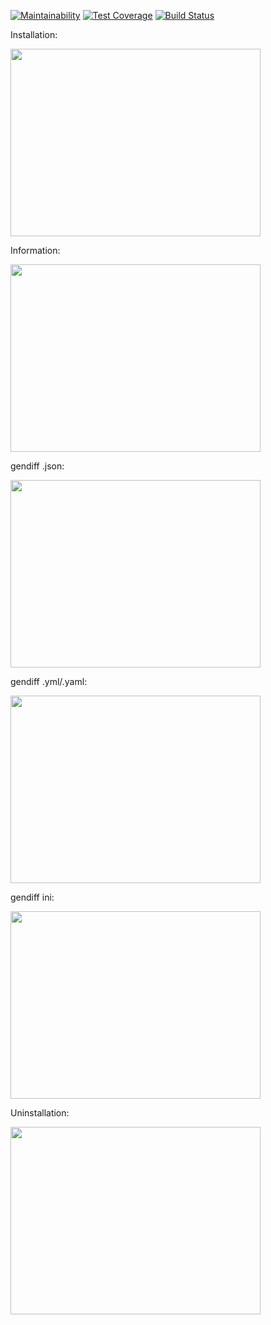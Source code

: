 [![Maintainability](https://api.codeclimate.com/v1/badges/9af9a01184b80a119007/maintainability)](https://codeclimate.com/github/shapurid/project-lvl2-s467/maintainability)
[![Test Coverage](https://api.codeclimate.com/v1/badges/9af9a01184b80a119007/test_coverage)](https://codeclimate.com/github/shapurid/project-lvl2-s467/test_coverage)
[![Build Status](https://travis-ci.org/shapurid/project-lvl2-s467.svg?branch=master)](https://travis-ci.org/shapurid/project-lvl2-s467)

Installation:

<a href="https://asciinema.org/a/2SKZS2DO8EKyqjdcobuo7RkoT" target="_blank"><img src="https://asciinema.org/a/2SKZS2DO8EKyqjdcobuo7RkoT.svg" width="400" height="300"/></a>

Information:

<a href="https://asciinema.org/a/VOnidD494YWWq5dPVGX5YF6cZ" target="_blank"><img src="https://asciinema.org/a/VOnidD494YWWq5dPVGX5YF6cZ.svg" width="400" height="300"/></a>

gendiff .json:

<a href="https://asciinema.org/a/sfypkEbFTOl9rtCLi0INodCgZ" target="_blank"><img src="https://asciinema.org/a/sfypkEbFTOl9rtCLi0INodCgZ.svg" width="400" height="300"/></a>

gendiff .yml/.yaml:

<a href="https://asciinema.org/a/azdQvxgj6bqqSGp0FBjp6Vux1" target="_blank"><img src="https://asciinema.org/a/azdQvxgj6bqqSGp0FBjp6Vux1.svg" width="400" height="300"/></a>

gendiff ini:

<a href="https://asciinema.org/a/luP7npaGFJFODMLE9qBpMyHQR" target="_blank"><img src="https://asciinema.org/a/luP7npaGFJFODMLE9qBpMyHQR.svg" width="400" height="300"/></a>

Uninstallation:

<a href="https://asciinema.org/a/Lt37sB7N2iTxkO5Gs7KupdcKq" target="_blank"><img src="https://asciinema.org/a/Lt37sB7N2iTxkO5Gs7KupdcKq.svg" width="400" height="300"/></a>

